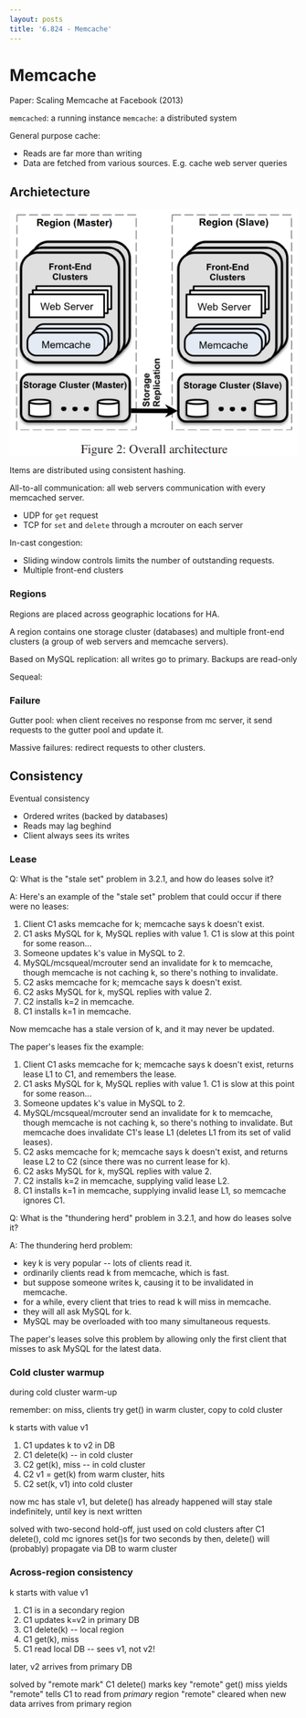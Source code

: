 ```yaml
---
layout: posts
title: '6.824 - Memcache'
---
```

# Memcache

Paper: Scaling Memcache at Facebook (2013)

`memcached`: a running instance
`memcache`: a distributed system

General purpose cache:

- Reads are far more than writing
- Data are fetched from various sources. E.g. cache web server queries

## Archietecture

![](/assets/images/courses/6.824/reading/mc-fig2.png)

Items are distributed using consistent hashing.

All-to-all communication: all web servers communication with every memcached server.

- UDP for `get` request
- TCP for `set` and `delete` through a mcrouter on each server

In-cast congestion:

- Sliding window controls limits the number of outstanding requests.
- Multiple front-end clusters

### Regions

Regions are placed across geographic locations for HA.

A region contains one storage cluster (databases) and multiple front-end clusters (a group of web servers and memcache servers).

Based on MySQL replication: all writes go to primary. Backups are read-only

Sequeal:

### Failure

Gutter pool: when client receives no response from mc server, it send requests to the gutter pool and update it.

Massive failures: redirect requests to other clusters.

## Consistency

Eventual consistency

- Ordered writes (backed by databases)
- Reads may lag beghind 
- Client always sees its writes

### Lease

Q: What is the "stale set" problem in 3.2.1, and how do leases solve it?

A: Here's an example of the "stale set" problem that could occur if
there were no leases:

1. Client C1 asks memcache for k; memcache says k doesn't exist.
2. C1 asks MySQL for k, MySQL replies with value 1.
   C1 is slow at this point for some reason...
3. Someone updates k's value in MySQL to 2.
4. MySQL/mcsqueal/mcrouter send an invalidate for k to memcache,
   though memcache is not caching k, so there's nothing to invalidate.
5. C2 asks memcache for k; memcache says k doesn't exist.
6. C2 asks MySQL for k, mySQL replies with value 2.
7. C2 installs k=2 in memcache.
8. C1 installs k=1 in memcache.

Now memcache has a stale version of k, and it may never be updated.

The paper's leases fix the example:

1. Client C1 asks memcache for k; memcache says k doesn't exist,
   returns lease L1 to C1, and remembers the lease.
2. C1 asks MySQL for k, MySQL replies with value 1.
   C1 is slow at this point for some reason...
3. Someone updates k's value in MySQL to 2.
4. MySQL/mcsqueal/mcrouter send an invalidate for k to memcache,
   though memcache is not caching k, so there's nothing to invalidate.
   But memcache does invalidate C1's lease L1 (deletes L1 from its set
   of valid leases).
5. C2 asks memcache for k; memcache says k doesn't exist,
   and returns lease L2 to C2 (since there was no current lease for k).
6. C2 asks MySQL for k, mySQL replies with value 2.
7. C2 installs k=2 in memcache, supplying valid lease L2.
8. C1 installs k=1 in memcache, supplying invalid lease L1,
   so memcache ignores C1.

Q: What is the "thundering herd" problem in 3.2.1, and how do leases
solve it?

A: The thundering herd problem:

* key k is very popular -- lots of clients read it.
* ordinarily clients read k from memcache, which is fast.
* but suppose someone writes k, causing it to be invalidated in memcache.
* for a while, every client that tries to read k will miss in memcache.
* they will all ask MySQL for k.
* MySQL may be overloaded with too many simultaneous requests.

The paper's leases solve this problem by allowing only the first client that misses to ask MySQL for the latest data.

### Cold cluster warmup

during cold cluster warm-up

remember: on miss, clients try get() in warm cluster, copy to cold cluster

k starts with value v1

1. C1 updates k to v2 in DB
2. C1 delete(k) -- in cold cluster
3. C2 get(k), miss -- in cold cluster
4. C2 v1 = get(k) from warm cluster, hits
5. C2 set(k, v1) into cold cluster

now mc has stale v1, but delete() has already happened
   will stay stale indefinitely, until key is next written

solved with two-second hold-off, just used on cold clusters
   after C1 delete(), cold mc ignores set()s for two seconds
   by then, delete() will (probably) propagate via DB to warm cluster

### Across-region consistency

k starts with value v1
1. C1 is in a secondary region
1. C1 updates k=v2 in primary DB
1. C1 delete(k) -- local region
1. C1 get(k), miss
1. C1 read local DB  -- sees v1, not v2!

later, v2 arrives from primary DB

solved by "remote mark"
   C1 delete() marks key "remote"
   get() miss yields "remote"
   tells C1 to read from *primary* region
   "remote" cleared when new data arrives from primary region
